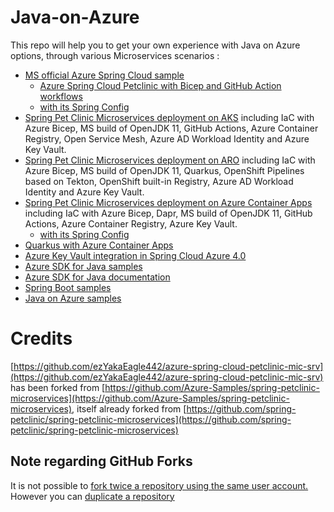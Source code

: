 # Java-on-Azure

This repo will help you to get your own experience with Java on Azure options, through various Microservices scenarios :

- [MS official Azure Spring Cloud sample](https://github.com/Azure-Samples/spring-petclinic-microservices)
    - [Azure Spring Cloud Petclinic with Bicep and GitHub Action workflows](https://github.com/ezYakaEagle442/azure-spring-cloud-petclinic-mic-srv)
    - [with its Spring Config](https://github.com/ezYakaEagle442/spring-petclinic-microservices-config)
- [Spring Pet Clinic Microservices deployment on AKS](https://github.com/ezYakaEagle442/aks-java-petclinic-mic-srv) including IaC with Azure Bicep, MS build of OpenJDK 11, GitHub Actions, Azure Container Registry, Open Service Mesh, Azure AD Workload Identity and Azure Key Vault.
- [Spring Pet Clinic Microservices deployment on ARO](https://github.com/ezYakaEagle442/aro-java-petclinic-mic-srv) including IaC with Azure Bicep, MS build of OpenJDK 11, Quarkus, OpenShift Pipelines based on Tekton, OpenShift built-in Registry, Azure AD Workload Identity and Azure Key Vault.
- [Spring Pet Clinic Microservices deployment on Azure Container Apps](https://github.com/ezYakaEagle442/aca-java-petclinic-mic-srv) including IaC with Azure Bicep, Dapr, MS build of OpenJDK 11, GitHub Actions, Azure Container Registry, Azure Key Vault.
    - [with its Spring Config](https://github.com/ezYakaEagle442/aca-cfg-srv/blob/main/application.yml)
- [Quarkus with Azure Container Apps](https://github.com/ezYakaEagle442/aca-quarkus) 
- [Azure Key Vault integration in Spring Cloud Azure 4.0](https://github.com/ezYakaEagle442/spring-cloud-az-kv)
- [Azure SDK for Java samples](https://github.com/Azure/azure-sdk-for-java)
- [Azure SDK for Java documentation](https://docs.microsoft.com/en-us/azure/developer/java/sdk)
- [Spring Boot samples](https://github.com/Azure-Samples/azure-spring-boot-samples/tree/spring-cloud-azure_4.0.0-beta.2)
- [Java on Azure samples](https://github.com/Azure-Samples/java-on-azure-examples)


# Credits
[https://github.com/ezYakaEagle442/azure-spring-cloud-petclinic-mic-srv](https://github.com/ezYakaEagle442/azure-spring-cloud-petclinic-mic-srv) has been forked from [https://github.com/Azure-Samples/spring-petclinic-microservices](https://github.com/Azure-Samples/spring-petclinic-microservices), itself already forked from [https://github.com/spring-petclinic/spring-petclinic-microservices](https://github.com/spring-petclinic/spring-petclinic-microservices)

## Note regarding GitHub Forks
It is not possible to [fork twice a repository using the same user account.](https://github.community/t/alternatives-to-forking-into-the-same-account/10200)
However you can [duplicate a repository](https://docs.github.com/en/repositories/creating-and-managing-repositories/duplicating-a-repository)
